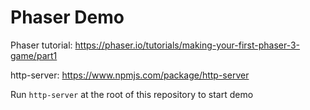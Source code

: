 # Phaser Demo

Phaser tutorial: https://phaser.io/tutorials/making-your-first-phaser-3-game/part1

http-server: https://www.npmjs.com/package/http-server

Run `http-server` at the root of this repository to start demo
